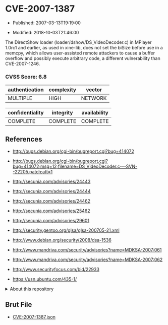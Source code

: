 # CVE-2007-1387

- Published: 2007-03-13T19:19:00

- Modified: 2018-10-03T21:46:00

The DirectShow loader (loader/dshow/DS_VideoDecoder.c) in MPlayer 1.0rc1 and earlier, as used in xine-lib, does not set the biSize before use in a memcpy, which allows user-assisted remote attackers to cause a buffer overflow and possibly execute arbitrary code, a different vulnerability than CVE-2007-1246.

### CVSS Score: **6.8**

| authentication | complexity | vector |
| --- | --- | --- |
| MULTIPLE | HIGH | NETWORK |

| confidentiality | integrity | availability |
| --- | --- | --- |
| COMPLETE | COMPLETE | COMPLETE |

## References

* http://bugs.debian.org/cgi-bin/bugreport.cgi?bug=414072

* http://bugs.debian.org/cgi-bin/bugreport.cgi?bug=414072;msg=12;filename=DS_VideoDecoder.c---SVN--22205.patch;att=1

* http://secunia.com/advisories/24443

* http://secunia.com/advisories/24444

* http://secunia.com/advisories/24462

* http://secunia.com/advisories/25462

* http://secunia.com/advisories/29601

* http://security.gentoo.org/glsa/glsa-200705-21.xml

* http://www.debian.org/security/2008/dsa-1536

* http://www.mandriva.com/security/advisories?name=MDKSA-2007:061

* http://www.mandriva.com/security/advisories?name=MDKSA-2007:062

* http://www.securityfocus.com/bid/22933

* https://usn.ubuntu.com/435-1/

<details>
<summary>About this repository</summary> 

  This repository is part of the project [Live Hack CVE](https://github.com/Live-Hack-CVE). Main website can be found [www.live-hack.org](https://www.live-hack.org) 
  
  Made by [Sn0wAlice](https://github.com/Sn0wAlice) for the people that care about security and need to have a feed of the latest CVEs. Hope you enjoy it, don't forget to star the repo and follow me on [Twitter](https://twitter.com/Sn0wAlice) and [Github](https://github.com/Sn0wAlice). And that is my [personnal website](https://www.alice-snow.me/)

  - [Home Page](https://github.com/Live-Hack-CVE)
  - [Framework](https://github.com/Live-Hack-CVE/cve-framework)
  - [CVE database](https://github.com/Live-Hack-CVE/full_database)
  - [Changelog](https://github.com/Live-Hack-CVE/Changelog)
</details>

## Brut File

* [CVE-2007-1387.json](https://raw.githubusercontent.com/Live-Hack-CVE/full_database/main/cves/2007/CVE-2007-1387.json)

